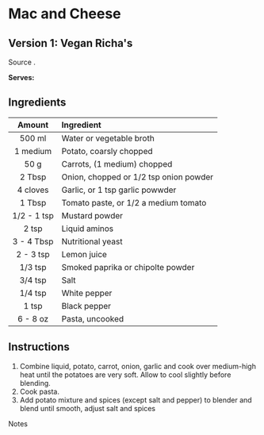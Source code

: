 # Mac and Cheese

## Version 1: Vegan Richa's

Source []().

**Serves:** 

## Ingredients

| Amount | Ingredient
| :----: | :---------
| 500 ml | Water or vegetable broth
| 1 medium | Potato, coarsly chopped
| 50 g | Carrots, (1 medium) chopped
| 2 Tbsp | Onion, chopped or 1/2 tsp onion powder
| 4 cloves | Garlic, or 1 tsp garlic powwder
| 1 Tbsp | Tomato paste, or 1/2 a medium tomato
| 1/2 - 1 tsp | Mustard powder
| 2 tsp | Liquid aminos
| 3 - 4 Tbsp | Nutritional yeast
| 2 - 3 tsp | Lemon juice
| 1/3 tsp | Smoked paprika or chipolte powder
| 3/4 tsp | Salt
| 1/4 tsp | White pepper
| 1 tsp | Black pepper
| 6 - 8 oz | Pasta, uncooked


## Instructions

1. Combine liquid, potato, carrot, onion, garlic and cook over medium-high heat until the potatoes are very soft. Allow to cool slightly before blending.
1. Cook pasta.
1. Add potato mixture and spices (except salt and pepper) to blender and blend until smooth, adjust salt and spices

Notes
